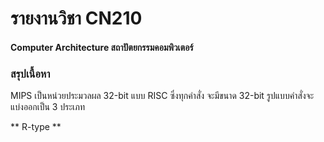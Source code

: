 # รายงานวิชา CN210
#### Computer Architecture สถาปัตยกรรมคอมพิวเตอร์

### สรุปเนื้อหา

MIPS เป็นหน่วยประมวลผล 32-bit แบบ RISC ซึ่งทุกคำสั่ง จะมีขนาด 32-bit
รูปแบบคำสั่งจะแบ่งออกเป็น 3 ประเภท

** R-type **
